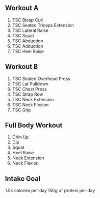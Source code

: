 ## Workout A

1. TSC Bicep Curl
2. TSC Seated Triceps Extension
3. TSC Lateral Raise
4. TSC Squat
5. TSC Abduction
6. TSC Adduction
7. TSC Heel Raise

## Workout B

1. TSC Seated Overhead Press
2. TSC Lat Pulldown
3. TSC Chest Press
4. TSC Strap Row
5. TSC Neck Extension
6. TSC Neck Flexion
7. TSC Grip

## Full Body Workout

1. Chin Up
2. Dip
3. Squat
4. Heel Raise
5. Neck Extension
6. Neck Flexion

## Intake Goal

1.5k calories per day
150g of protein per day